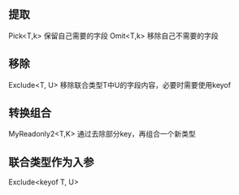 ## 提取
Pick<T,k> 保留自己需要的字段
Omit<T,k> 移除自己不需要的字段

## 移除
Exclude<T, U> 移除联合类型T中U的字段内容，必要时需要使用keyof

## 转换组合
MyReadonly2<T,K> 通过去除部分key，再组合一个新类型




## 联合类型作为入参
Exclude<keyof T, U>